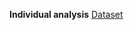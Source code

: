 **Individual analysis**
[Dataset](https://raw.githubusercontent.com/data301-2020-winter2/course-project-group_1017/main/Data/Raw/medical_expenses.csv)
